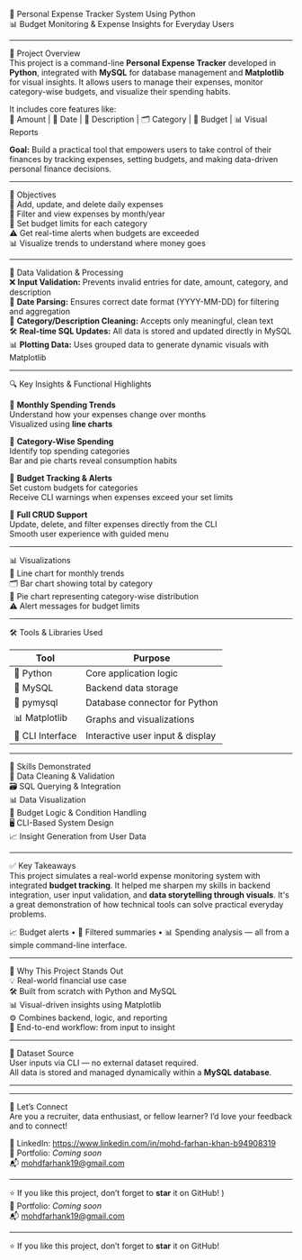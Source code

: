 🎯 Personal Expense Tracker System Using Python  
📊 Budget Monitoring & Expense Insights for Everyday Users

---

📌 Project Overview  
This project is a command-line **Personal Expense Tracker** developed in **Python**, integrated with **MySQL** for database management and **Matplotlib** for visual insights. It allows users to manage their expenses, monitor category-wise budgets, and visualize their spending habits.

It includes core features like:  
💸 Amount | 📅 Date | 🧾 Description | 🗂 Category | 🎯 Budget | 📊 Visual Reports

**Goal:** Build a practical tool that empowers users to take control of their finances by tracking expenses, setting budgets, and making data-driven personal finance decisions.

---

🎯 Objectives  
📝 Add, update, and delete daily expenses  
📆 Filter and view expenses by month/year  
🎯 Set budget limits for each category  
⚠ Get real-time alerts when budgets are exceeded  
📊 Visualize trends to understand where money goes

---

🧹 Data Validation & Processing  
❌ **Input Validation:** Prevents invalid entries for date, amount, category, and description  
📅 **Date Parsing:** Ensures correct date format (YYYY-MM-DD) for filtering and aggregation  
💬 **Category/Description Cleaning:** Accepts only meaningful, clean text  
🛠 **Real-time SQL Updates:** All data is stored and updated directly in MySQL  
📊 **Plotting Data:** Uses grouped data to generate dynamic visuals with Matplotlib

---

🔍 Key Insights & Functional Highlights  

📆 **Monthly Spending Trends**  
Understand how your expenses change over months  
Visualized using **line charts**

📂 **Category-Wise Spending**  
Identify top spending categories  
Bar and pie charts reveal consumption habits

🎯 **Budget Tracking & Alerts**  
Set custom budgets for categories  
Receive CLI warnings when expenses exceed your set limits

🔁 **Full CRUD Support**  
Update, delete, and filter expenses directly from the CLI  
Smooth user experience with guided menu

---

📊 Visualizations  
📅 Line chart for monthly trends  
🗂 Bar chart showing total by category  
🥧 Pie chart representing category-wise distribution  
⚠ Alert messages for budget limits

---

🛠 Tools & Libraries Used

| Tool            | Purpose                         |
|------------------|----------------------------------|
| 🐍 Python         | Core application logic           |
| 🐬 MySQL          | Backend data storage             |
| 🧩 pymysql        | Database connector for Python    |
| 📊 Matplotlib     | Graphs and visualizations        |
| 🧪 CLI Interface  | Interactive user input & display |

---

🔧 Skills Demonstrated  
🧹 Data Cleaning & Validation  
🗃 SQL Querying & Integration  
📊 Data Visualization  
🧠 Budget Logic & Condition Handling  
🖥 CLI-Based System Design  
📈 Insight Generation from User Data

---

✅ Key Takeaways  
This project simulates a real-world expense monitoring system with integrated **budget tracking**. It helped me sharpen my skills in backend integration, user input validation, and **data storytelling through visuals**. It's a great demonstration of how technical tools can solve practical everyday problems.

📈 Budget alerts • 📅 Filtered summaries • 📊 Spending analysis — all from a simple command-line interface.

---

🌟 Why This Project Stands Out  
💡 Real-world financial use case  
🛠 Built from scratch with Python and MySQL  
📊 Visual-driven insights using Matplotlib  
⚙ Combines backend, logic, and reporting  
🎯 End-to-end workflow: from input to insight

---

📁 Dataset Source  
User inputs via CLI — no external dataset required.  
All data is stored and managed dynamically within a **MySQL database**.

---


---

🤝 Let’s Connect  
Are you a recruiter, data enthusiast, or fellow learner? I’d love your feedback and to connect!

🔗 LinkedIn: https://www.linkedin.com/in/mohd-farhan-khan-b94908319  
💼 Portfolio: *Coming soon*  
📬 mohdfarhank19@gmail.com

---

⭐ If you like this project, don’t forget to **star** it on GitHub!  )  
💼 Portfolio: *Coming soon*  
📬 mohdfarhank19@gmail.com

---

⭐ If you like this project, don’t forget to **star** it on GitHub!  
